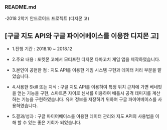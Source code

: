 ### README.md

-2018 2학기 안드로이드 프로젝트 (디지몬 고)

## [구글 지도 API와 구글 파이어베이스를 이용한 디지몬 고]
- 1.진행 기간 : 2018.10 ~ 2018.12
- 2.주요 내용 : 포켓몬 고에서 모티프한 디지몬 다마고치 게임 앱을 제작하였습니다.

- 3.본인이 공헌한 점 : 지도 API를 이용한 게임 시스템 구현과 데이터 처리 부분을 맡았습니다.
- 4.사용한 Skill 또는 지식 : 구글 지도 API를 이용하여 특정 위치 근처에 가면 베네핏을 얻는 기능을 구현, 스마트폰 자이로 센서를 이용하여 배틀시 공격 데미지를 계산하는 기능을 구현하였습니다. 유저 정보를 저장하기 위하여 구글 파이어베이스를 사용하였습니다.
- 5.결과/성과 : 구글 파이어베이스를 이용한 데이터 관리와 지도 API의 사용법을 이해 할 수 있는 좋은 기회가 되었습니다.
